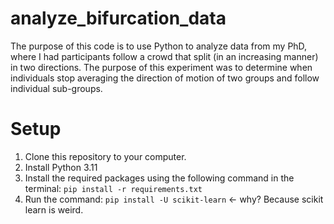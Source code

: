 # analyze_bifurcation_data
 The purpose of this code is to use Python to analyze data from my PhD, where I had participants follow a crowd that split (in an increasing manner) in two directions. The purpose of this experiment was to determine when individuals stop averaging the direction of motion of two groups and follow individual sub-groups.


# Setup

1. Clone this repository to your computer.
2. Install Python 3.11
3. Install the required packages using the following command in the terminal: `pip install -r requirements.txt`
4. Run the command: `pip install -U scikit-learn` <- why? Because scikit learn is weird.
